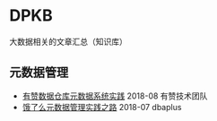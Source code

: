 # DPKB
大数据相关的文章汇总（知识库）

## 元数据管理
- [有赞数据仓库元数据系统实践](https://tech.youzan.com/youzan-metadata/)    2018-08    有赞技术团队
- [饿了么元数据管理实践之路](https://dbaplus.cn/news-73-2143-1.html)    2018-07    dbaplus




